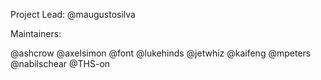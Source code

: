 Project Lead:
@maugustosilva

Maintainers:

@ashcrow
@axelsimon
@font
@lukehinds
@jetwhiz
@kaifeng
@mpeters
@nabilschear
@THS-on

